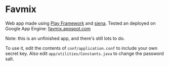 Favmix
======
Web app made using [Play Framework](http://www.playframework.org) and [siena](http://www.sienaproject.com).
Tested an deployed on Google App Engine: [favmix.appspot.com](http://favmix.appspot.com)

Note: this is an unfinished app, and there's still lots to do.

To use it, edit the contents of `conf/application.conf` to include your own secret key. Also edit `app/utilities/Constants.java` to change the password salt.
